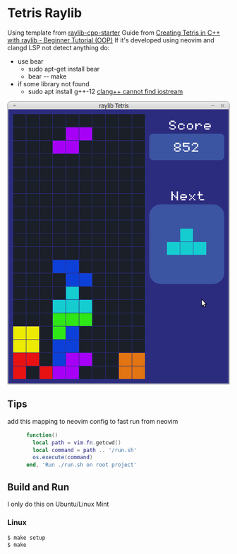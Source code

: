 # Tetris Raylib

Using template from [raylib-cpp-starter](https://github.com/CapsCollective/raylib-cpp-starter)
Guide from [Creating Tetris in C++ with raylib - Beginner Tutorial (OOP)](https://www.youtube.com/watch?v=wVYKG_ch4yM)
If it's developed using neovim and clangd LSP not detect anything do:
- use bear
    - sudo apt-get install bear
    - bear -- make
- if some library not found
    - sudo apt install g++-12 [clang++ cannot find iostream](https://askubuntu.com/questions/1449769/clang-cannot-find-iostream)

![Tetris Screenshot](screenshot/tetris.png)
## Tips

add this mapping to neovim config to fast run from neovim
```lua
      function()
        local path = vim.fn.getcwd()
        local command = path .. '/run.sh'
        os.execute(command)
      end, 'Run ./run.sh on root project'
```

## Build and Run

I only do this on Ubuntu/Linux Mint

### Linux

```
$ make setup
$ make

```
